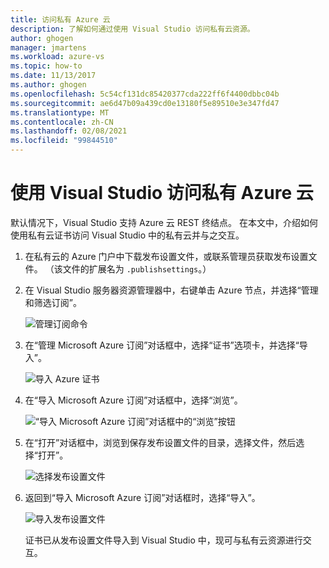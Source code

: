 ```yaml
---
title: 访问私有 Azure 云
description: 了解如何通过使用 Visual Studio 访问私有云资源。
author: ghogen
manager: jmartens
ms.workload: azure-vs
ms.topic: how-to
ms.date: 11/13/2017
ms.author: ghogen
ms.openlocfilehash: 5c54cf131dc85420377cda222ff6f4400dbbc04b
ms.sourcegitcommit: ae6d47b09a439cd0e13180f5e89510e3e347fd47
ms.translationtype: MT
ms.contentlocale: zh-CN
ms.lasthandoff: 02/08/2021
ms.locfileid: "99844510"
---
```

# <a name="accessing-private-azure-clouds-with-visual-studio"></a>使用 Visual Studio 访问私有 Azure 云

默认情况下，Visual Studio 支持 Azure 云 REST 终结点。 在本文中，介绍如何使用私有云证书访问 Visual Studio 中的私有云并与之交互。

1. 在私有云的 Azure 门户中下载发布设置文件，或联系管理员获取发布设置文件。 （该文件的扩展名为 `.publishsettings`。）

1. 在 Visual Studio 服务器资源管理器中，右键单击 Azure 节点，并选择“管理和筛选订阅”。

    ![管理订阅命令](./media/vs-azure-tools-access-private-azure-clouds-with-visual-studio/IC790778.png)

1. 在“管理 Microsoft Azure 订阅”对话框中，选择“证书”选项卡，并选择“导入”。

    ![导入 Azure 证书](./media/vs-azure-tools-access-private-azure-clouds-with-visual-studio/IC790779.png)

1. 在“导入 Microsoft Azure 订阅”对话框中，选择“浏览”。

    ![“导入 Microsoft Azure 订阅”对话框中的“浏览”按钮](./media/vs-azure-tools-access-private-azure-clouds-with-visual-studio/browse-button.png)

1. 在“打开”对话框中，浏览到保存发布设置文件的目录，选择文件，然后选择“打开”。

    ![选择发布设置文件](./media/vs-azure-tools-access-private-azure-clouds-with-visual-studio/select-publish-settings-file.png)

1. 返回到“导入 Microsoft Azure 订阅”对话框时，选择“导入”。

    ![导入发布设置文件](./media/vs-azure-tools-access-private-azure-clouds-with-visual-studio/IC790780.png)

    证书已从发布设置文件导入到 Visual Studio 中，现可与私有云资源进行交互。

